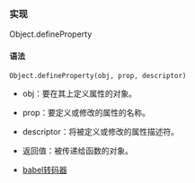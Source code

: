 ### 实现
Object.defineProperty

#### 语法
```
Object.defineProperty(obj, prop, descriptor)
```
* obj：要在其上定义属性的对象。
* prop：要定义或修改的属性的名称。
* descriptor：将被定义或修改的属性描述符。
* 返回值：被传递给函数的对象。


* [babel转码器](https://babeljs.io/repl/)